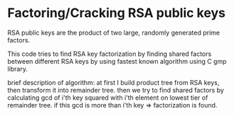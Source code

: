 # Factoring/Cracking RSA public keys

RSA public keys are the product of two large, randomly generated prime factors.

This code tries to find RSA key factorization by finding shared factors between different RSA keys by using fastest known algorithm using C gmp library.

brief description of algorithm: 
    at first I build product tree from RSA keys, then transform it into remainder tree. then we try to find shared factors by calculating gcd of i'th key squared with i'th element on lowest tier of remainder tree. if this gcd is more than i'th key => factorization is found.